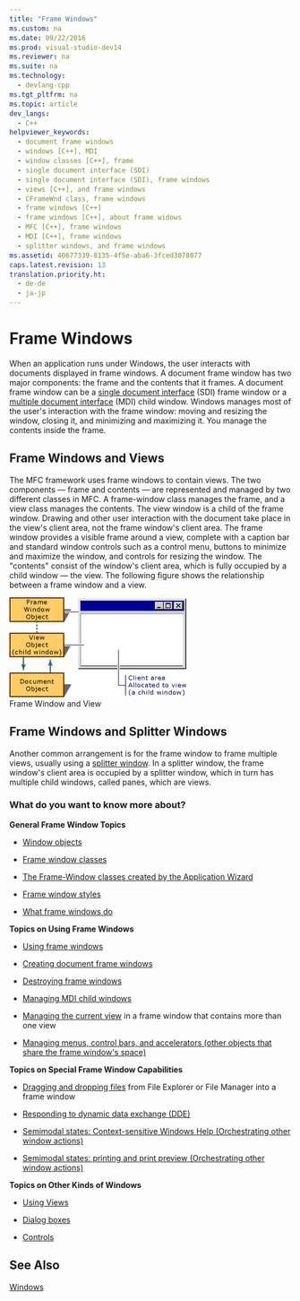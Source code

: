 ```yaml
---
title: "Frame Windows"
ms.custom: na
ms.date: 09/22/2016
ms.prod: visual-studio-dev14
ms.reviewer: na
ms.suite: na
ms.technology: 
  - devlang-cpp
ms.tgt_pltfrm: na
ms.topic: article
dev_langs: 
  - C++
helpviewer_keywords: 
  - document frame windows
  - windows [C++], MDI
  - window classes [C++], frame
  - single document interface (SDI)
  - single document interface (SDI), frame windows
  - views [C++], and frame windows
  - CFrameWnd class, frame windows
  - frame windows [C++]
  - frame windows [C++], about frame widows
  - MFC [C++], frame windows
  - MDI [C++], frame windows
  - splitter windows, and frame windows
ms.assetid: 40677339-8135-4f5e-aba6-3fced3078077
caps.latest.revision: 13
translation.priority.ht: 
  - de-de
  - ja-jp
---
```

# Frame Windows
When an application runs under Windows, the user interacts with documents displayed in frame windows. A document frame window has two major components: the frame and the contents that it frames. A document frame window can be a [single document interface](../vs140/sdi-and-mdi.md) (SDI) frame window or a [multiple document interface](../vs140/sdi-and-mdi.md) (MDI) child window. Windows manages most of the user's interaction with the frame window: moving and resizing the window, closing it, and minimizing and maximizing it. You manage the contents inside the frame.  
  
## Frame Windows and Views  
 The MFC framework uses frame windows to contain views. The two components — frame and contents — are represented and managed by two different classes in MFC. A frame-window class manages the frame, and a view class manages the contents. The view window is a child of the frame window. Drawing and other user interaction with the document take place in the view's client area, not the frame window's client area. The frame window provides a visible frame around a view, complete with a caption bar and standard window controls such as a control menu, buttons to minimize and maximize the window, and controls for resizing the window. The "contents" consist of the window's client area, which is fully occupied by a child window — the view. The following figure shows the relationship between a frame window and a view.  
  
 ![Frame window view](../vs140/media/vc37fx1.gif "vc37FX1")  
Frame Window and View  
  
## Frame Windows and Splitter Windows  
 Another common arrangement is for the frame window to frame multiple views, usually using a [splitter window](../vs140/multiple-document-types--views--and-frame-windows.md). In a splitter window, the frame window's client area is occupied by a splitter window, which in turn has multiple child windows, called panes, which are views.  
  
### What do you want to know more about?  
 **General Frame Window Topics**  
  
-   [Window objects](../vs140/window-objects.md)  
  
-   [Frame window classes](../vs140/frame-window-classes.md)  
  
-   [The Frame-Window classes created by the Application Wizard](../vs140/frame-window-classes-created-by-the-application-wizard.md)  
  
-   [Frame window styles](../vs140/frame-window-styles--c---.md)  
  
-   [What frame windows do](../vs140/what-frame-windows-do.md)  
  
 **Topics on Using Frame Windows**  
  
-   [Using frame windows](../vs140/using-frame-windows.md)  
  
-   [Creating document frame windows](../vs140/creating-document-frame-windows.md)  
  
-   [Destroying frame windows](../vs140/destroying-frame-windows.md)  
  
-   [Managing MDI child windows](../vs140/managing-mdi-child-windows.md)  
  
-   [Managing the current view](../vs140/managing-the-current-view.md) in a frame window that contains more than one view  
  
-   [Managing menus, control bars, and accelerators (other objects that share the frame window's space)](../vs140/managing-menus--control-bars--and-accelerators.md)  
  
 **Topics on Special Frame Window Capabilities**  
  
-   [Dragging and dropping files](../vs140/dragging-and-dropping-files-in-a-frame-window.md) from File Explorer or File Manager into a frame window  
  
-   [Responding to dynamic data exchange (DDE)](../vs140/responding-to-dynamic-data-exchange--dde-.md)  
  
-   [Semimodal states: Context-sensitive Windows Help (Orchestrating other window actions)](../vs140/orchestrating-other-window-actions.md)  
  
-   [Semimodal states: printing and print preview (Orchestrating other window actions)](../vs140/orchestrating-other-window-actions.md)  
  
 **Topics on Other Kinds of Windows**  
  
-   [Using Views](../vs140/using-views.md)  
  
-   [Dialog boxes](../vs140/dialog-boxes.md)  
  
-   [Controls](../vs140/controls--mfc-.md)  
  
## See Also  
 [Windows](../vs140/windows.md)